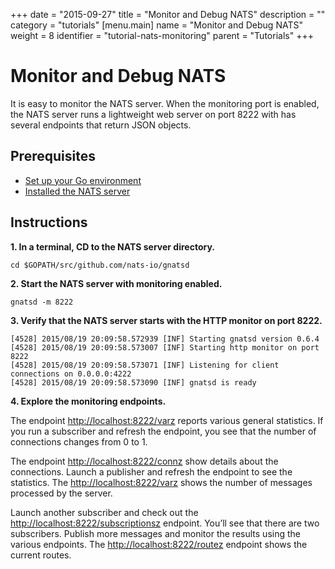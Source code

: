 +++
date = "2015-09-27"
title = "Monitor and Debug NATS"
description = ""
category = "tutorials"
[menu.main]
  name = "Monitor and Debug NATS"
  weight = 8
  identifier = "tutorial-nats-monitoring"
  parent = "Tutorials"
+++

# Monitor and Debug NATS

It is easy to monitor the NATS server. When the monitoring port is enabled, the NATS server runs a lightweight web server on port 8222 with has several endpoints that return JSON objects.

## Prerequisites

- [Set up your Go environment](/documentation/tutorials/go-install/)
- [Installed the NATS server](/documentation/tutorials/gnatsd-install/)

## Instructions

**1. In a terminal, CD to the NATS server directory.**

```
cd $GOPATH/src/github.com/nats-io/gnatsd
```

**2. Start the NATS server with monitoring enabled.**

```
gnatsd -m 8222
```

**3. Verify that the NATS server starts with the HTTP monitor on port 8222.**

```
[4528] 2015/08/19 20:09:58.572939 [INF] Starting gnatsd version 0.6.4
[4528] 2015/08/19 20:09:58.573007 [INF] Starting http monitor on port 8222
[4528] 2015/08/19 20:09:58.573071 [INF] Listening for client connections on 0.0.0.0:4222
[4528] 2015/08/19 20:09:58.573090 [INF] gnatsd is ready
```

**4. Explore the monitoring endpoints.**

The endpoint [http://localhost:8222/varz](http://localhost:8222/varz) reports various general statistics. If you run a subscriber and refresh the endpoint, you see that the number of connections changes from 0 to 1.

The endpoint [http://localhost:8222/connz](http://localhost:8222/connz) show details about the connections. Launch a publisher and refresh the endpoint to see the statistics. The [http://localhost:8222/varz](http://localhost:8222/varz) shows the number of messages processed by the server.

Launch another subscriber and check out the [http://localhost:8222/subscriptionsz](http://localhost:8222/subscriptionsz) endpoint. You’ll see that there are two subscribers. Publish more messages and monitor the results using the various endpoints. The [http://localhost:8222/routez](http://localhost:8222/routez) endpoint shows the current routes.
